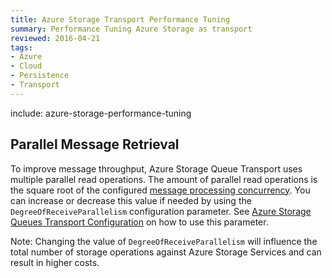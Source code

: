 ```yaml
---
title: Azure Storage Transport Performance Tuning
summary: Performance Tuning Azure Storage as transport
reviewed: 2016-04-21
tags:
- Azure
- Cloud
- Persistence
- Transport
---
```


include: azure-storage-performance-tuning


## Parallel Message Retrieval

To improve message throughput, Azure Storage Queue Transport uses multiple parallel read operations. The amount of parallel read operations is the square root of the configured [message processing concurrency](/nservicebus/operations/tuning.md). You can increase or decrease this value if needed by using the `DegreeOfReceiveParallelism` configuration parameter. See [Azure Storage Queues Transport Configuration](/nservicebus/azure-storage-queues/configuration.md) on how to use this parameter.

Note: Changing the value of `DegreeOfReceiveParallelism` will influence the total number of storage operations against Azure Storage Services and can result in higher costs.
